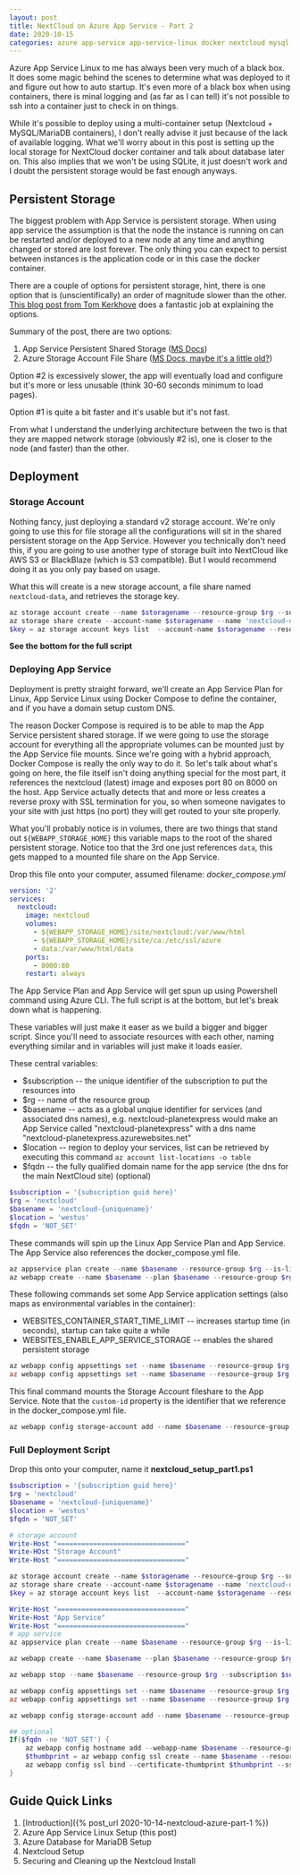 ```yaml
---
layout: post
title: NextCloud on Azure App Service - Part 2
date: 2020-10-15
categories: azure app-service app-service-linux docker nextcloud mysql
---
```


Azure App Service Linux to me has always been very much of a black box.  It does some magic behind the scenes to determine what was deployed to it and figure out how to auto startup.  It's even more of a black box when using containers, there is minal logging and (as far as I can tell) it's not possible to ssh into a container just to check in on things.

While it's possible to deploy using a multi-container setup (Nextcloud + MySQL/MariaDB containers), I don't really advise it just because of the lack of available logging.  What we'll worry about in this post is setting up the local storage for NextCloud docker container and talk about database later on.  This also implies that we won't be using SQLite, it just doesn't work and I doubt the persistent storage would be fast enough anyways.

## Persistent Storage

The biggest problem with App Service is persistent storage.  When using app service the assumption is that the node the instance is running on can be restarted and/or deployed to a new node at any time and anything changed or stored are lost forever.  The only thing you can expect to persist between instances is the application code or in this case the docker container.

There are a couple of options for persistent storage, hint, there is one option that is (unscientifically) an order of magnitude slower than the other.  [This blog post from Tom Kerkhove](https://blog.tomkerkhove.be/2019/07/25/mounting-volumes-on-azure-web-app-for-containers/) does a fantastic job at explaining the options.

Summary of the post, there are two options:
1. App Service Persistent Shared Storage ([MS Docs](https://docs.microsoft.com/en-us/azure/app-service/configure-custom-container?pivots=container-linux#use-persistent-shared-storage))
1. Azure Storage Account File Share ([MS Docs, maybe it's a little old?](https://docs.microsoft.com/en-us/azure/app-service/configure-connect-to-azure-storage?pivots=container-linux))

Option #2 is excessively slower, the app will eventually load and configure but it's more or less unusable (think 30-60 seconds minimum to load pages).

Option #1 is quite a bit faster and it's usable but it's not fast.

From what I understand the underlying architecture between the two is that they are mapped network storage (obviously #2 is), one is closer to the node (and faster) than the other.

## Deployment

### Storage Account

Nothing fancy, just deploying a standard v2 storage account.  We're only going to use this for file storage all the configurations will sit in the shared persistent storage on the App Service.  However you technically don't need this, if you are going to use another type of storage built into NextCloud like AWS S3 or BlackBlaze (which is S3 compatible).  But I would recommend doing it as you only pay based on usage.

What this will create is a new storage account, a file share named `nextcloud-data`, and retrieves the storage key.

```powershell
az storage account create --name $storagename --resource-group $rg --subscription $subscription --access-tier Hot --sku 'Standard_LRS'
az storage share create --account-name $storagename --name 'nextcloud-data'
$key = az storage account keys list  --account-name $storagename --resource-group $rg --subscription $subscription --query [0].value
```
**See the bottom for the full script**

### Deploying App Service

Deployment is pretty straight forward, we'll create an App Service Plan for Linux, App Service Linux using Docker Compose to define the container, and if you have a domain setup custom DNS.

The reason Docker Compose is required is to be able to map the App Service persistent shared storage.  If we were going to use the storage account for everything all the appropriate volumes can be mounted just by the App Service file mounts.  Since we're going with a hybrid approach, Docker Compose is really the only way to do it.  So let's talk about what's going on here, the file itself isn't doing anything special for the most part, it references the nextcloud (latest) image and exposes port 80 on 8000 on the host.  App Service actually detects that and more or less creates a reverse proxy with SSL termination for you, so when someone navigates to your site with just https (no port) they will get routed to your site properly.

What you'll probably notice is in volumes, there are two things that stand out `${WEBAPP_STORAGE_HOME}` this variable maps to the root of the shared persistent storage.  Notice too that the 3rd one just references `data`, this gets mapped to a mounted file share on the App Service.

Drop this file onto your computer, assumed filename: *docker_compose.yml*
```yml
version: '2'
services:
  nextcloud:
    image: nextcloud
    volumes:
      - ${WEBAPP_STORAGE_HOME}/site/nextcloud:/var/www/html
      - ${WEBAPP_STORAGE_HOME}/site/ca:/etc/ssl/azure
      - data:/var/www/html/data
    ports:
      - 8000:80
    restart: always
```
The App Service Plan and App Service will get spun up using Powershell command using Azure CLI.  The full script is at the bottom, but let's break down what is happening.

These variables will just make it easer as we build a bigger and bigger script.  Since you'll need to associate resources with each other, naming everything similar and in variables will just make it loads easier.

These central variables:
- $subscription -- the unique identifier of the subscription to put the resources into
- $rg -- name of the resource group
- $basename -- acts as a global unqiue identifier for services (and associated dns names), e.g. nextcloud-planetexpress would make an App Service called "nextcloud-planetexpress" with a dns name "nextcloud-planetexpress.azurewebsites.net"
- $location -- region to deploy your services, list can be retrieved by executing this command `az account list-locations -o table`
- $fqdn -- the fully qualified domain name for the app service (the dns for the main NextCloud site) (optional)

```powershell
$subscription = '{subscription guid here}'
$rg = 'nextcloud'
$basename = 'nextcloud-{uniquename}'
$location = 'westus'
$fqdn = 'NOT_SET'
```
These commands will spin up the Linux App Service Plan and App Service.  The App Service also references the docker_compose.yml file.

```powershell
az appservice plan create --name $basename --resource-group $rg --is-linux --location $location --sku P1V2 --subscription $subscription
az webapp create --name $basename --plan $basename --resource-group $rg  --subscription $subscription --multicontainer-config-type compose --multicontainer-config-file docker_compose.yml
```

These following commands set some App Service application settings (also maps as environmental variables in the container):
- WEBSITES_CONTAINER_START_TIME_LIMIT -- increases startup time (in seconds), startup can take quite a while
- WEBSITES_ENABLE_APP_SERVICE_STORAGE -- enables the shared persistent storage

```powershell
az webapp config appsettings set --name $basename --resource-group $rg --subscription $subscription --settings WEBSITES_CONTAINER_START_TIME_LIMIT=1800
az webapp config appsettings set --name $basename --resource-group $rg --subscription $subscription --settings WEBSITES_ENABLE_APP_SERVICE_STORAGE=true
```

This final command mounts the Storage Account fileshare to the App Service.  Note that the `custom-id` property is the identifier that we reference in the docker_compose.yml file.

```powershell
az webapp config storage-account add --name $basename --resource-group $rg --account-name $storagename --access-key $key --share-name 'nextcloud-data' --custom-id 'data' --storage-type AzureFiles --mount-path '/var/www/html/data'
```

### Full Deployment Script

Drop this onto your computer, name it **nextcloud_setup_part1.ps1**
```powershell
$subscription = '{subscription guid here}'
$rg = 'nextcloud'
$basename = 'nextcloud-{uniquename}'
$location = 'westus'
$fqdn = 'NOT_SET'

# storage account
Write-Host "================================"
Write-HOst "Storage Account"
Write-Host "================================"

az storage account create --name $storagename --resource-group $rg --subscription $subscription --access-tier Hot --sku 'Standard_LRS'
az storage share create --account-name $storagename --name 'nextcloud-data'
$key = az storage account keys list  --account-name $storagename --resource-group $rg --subscription $subscription --query [0].value

Write-Host "================================"
Write-Host "App Service"
Write-Host "================================"
# app service
az appservice plan create --name $basename --resource-group $rg --is-linux --location $location --sku P1V2 --subscription $subscription

az webapp create --name $basename --plan $basename --resource-group $rg  --subscription $subscription --multicontainer-config-type compose --multicontainer-config-file docker_compose.yml

az webapp stop --name $basename --resource-group $rg --subscription $subscription

az webapp config appsettings set --name $basename --resource-group $rg --subscription $subscription --settings WEBSITES_CONTAINER_START_TIME_LIMIT=1800
az webapp config appsettings set --name $basename --resource-group $rg --subscription $subscription --settings WEBSITES_ENABLE_APP_SERVICE_STORAGE=true

az webapp config storage-account add --name $basename --resource-group $rg --account-name $storagename --access-key $key --share-name 'nextcloud-data' --custom-id 'data' --storage-type AzureFiles --mount-path '/var/www/html/data'

## optional 
If($fqdn -ne 'NOT_SET') {
    az webapp config hostname add --webapp-name $basename --resource-group $rg --subscription $subscription --hostname $fqdn
    $thumbprint = az webapp config ssl create --name $basename --resource-group $rg --subscription $subscription --hostname $fqdn --query 'thumbprint'
    az webapp config ssl bind --certificate-thumbprint $thumbprint --ssl-type SNI --name $basename --resource-group $rg --subscription $subscription
}
```

## Guide Quick Links

1. [Introduction]({% post_url 2020-10-14-nextcloud-azure-part-1 %})
1. Azure App Service Linux Setup (this post)
1. Azure Database for MariaDB Setup
1. Nextcloud Setup
1. Securing and Cleaning up the Nextcloud Install